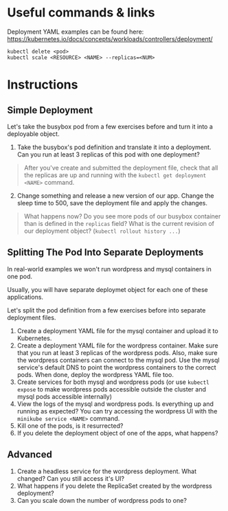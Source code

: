 # Useful commands & links

Deployment YAML examples can be found here:
https://kubernetes.io/docs/concepts/workloads/controllers/deployment/

```
kubectl delete <pod>
kubectl scale <RESOURCE> <NAME> --replicas=<NUM>
```

# Instructions

## Simple Deployment

Let's take the busybox pod from a few exercises before and turn it into a
deployable object.

1. Take the busybox's pod definition and translate it into a deployment.
Can you run at least 3 replicas of this pod with one deployment?

>After you've create and submitted the deployment file, check that all the
replicas are up and running with the `kubectl get deployment <NAME>` command.

2. Change something and release a new version of our app.
Change the sleep time to 500, save the deployment file and apply the changes.

>What happens now?
Do you see more pods of our busybox container than is defined in the `replicas` field?
What is the current revision of our deployment object? (`kubectl rollout history ...`)

## Splitting The Pod Into Separate Deployments

In real-world examples we won't run wordpress and mysql containers in one pod.

Usually, you will have separate deploymet object for each one of these applications.

Let's split the pod definition from a few exercises before into separate deployment files.

1. Create a deployment YAML file for the mysql container and upload it to Kubernetes.
2. Create a deployment YAML file for the wordpress container. Make sure that you
run at least 3 replicas of the wordpress pods. Also, make sure the wordpress
containers can connect to the mysql pod. Use the mysql service's default DNS to
point the wordpress containers to the correct pods. When done, deploy the wordpress
YAML file too.
3. Create services for both mysql and wordpress pods (or use `kubectl expose`
to make wordpress pods accessible outside the cluster and mysql pods accessible
internally)
4. View the logs of the mysql and wordpress pods. Is everything up and running
as expected? You can try accessing the wordpress UI with the
`minikube service <NAME>` command.
5. Kill one of the pods, is it resurrected?
6. If you delete the deployment object of one of the apps, what happens?

## Advanced

1. Create a headless service for the wordpress deployment. What changed? Can you
still access it's UI?
2. What happens if you delete the ReplicaSet created by the wordpress deployment?
3. Can you scale down the number of wordpress pods to one?

